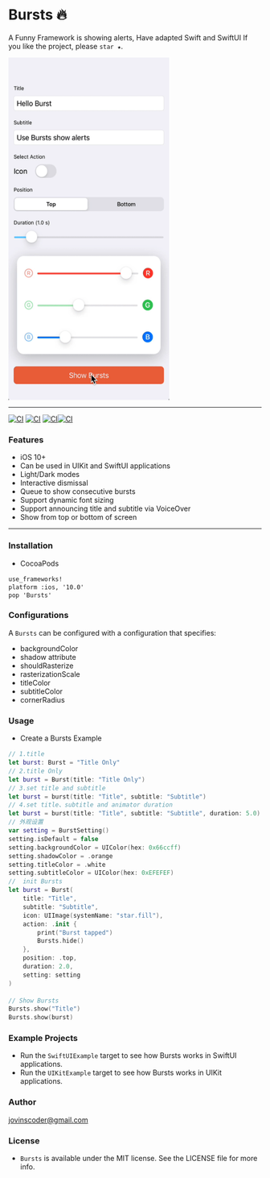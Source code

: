 # Bursts 🔥
A Funny Framework is showing alerts, Have adapted Swift and SwiftUI  If you like the project, please `star ★`.

<img src="./Assets/burstsgif.gif" width = "320" height = "680" div align=center />

----

[![CI](https://img.shields.io/badge/Bursts-pasing-success.svg)](https://github.com/jovins/Bursts/actions) [![CI](https://img.shields.io/badge/SwiftUI-Adapting-blueviolet.svg)]() [![CI](https://img.shields.io/badge/Swift-5.1-important.svg)]()[![CI](https://img.shields.io/badge/License-MIT-red.svg)]()

### Features

- iOS 10+
- Can be used in UIKit and SwiftUI applications
- Light/Dark modes
- Interactive dismissal
- Queue to show consecutive bursts
- Support dynamic font sizing
- Support announcing title and subtitle via VoiceOver
- Show from top or bottom of screen

----

### Installation

+ CocoaPods

```
use_frameworks!
platform :ios, '10.0'
pop 'Bursts'
```

### Configurations

A `Bursts` can be configured with a configuration that specifies:

+ backgroundColor
+ shadow attribute
+ shouldRasterize
+ rasterizationScale
+ titleColor
+ subtitleColor
+ cornerRadius

### Usage

+ Create a Bursts Example

```swift
// 1.title
let burst: Burst = "Title Only"
// 2.title Only
let burst = Burst(title: "Title Only")
// 3.set title and subtitle
let burst = burst(title: "Title", subtitle: "Subtitle")
// 4.set title、subtitle and animator duration
let burst = burst(title: "Title", subtitle: "Subtitle", duration: 5.0)
// 外观设置
var setting = BurstSetting()
setting.isDefault = false
setting.backgroundColor = UIColor(hex: 0x66ccff)
setting.shadowColor = .orange
setting.titleColor = .white
setting.subtitleColor = UIColor(hex: 0xEFEFEF)
//  init Bursts
let burst = Burst(
    title: "Title",
    subtitle: "Subtitle",
    icon: UIImage(systemName: "star.fill"),
    action: .init {
        print("Burst tapped")
        Bursts.hide()
    },
    position: .top,
    duration: 2.0,
    setting: setting
)

// Show Bursts
Bursts.show("Title")
Bursts.show(burst)
```

### Example Projects

- Run the `SwiftUIExample` target to see how Bursts works in SwiftUI applications.
- Run the `UIKitExample` target to see how Bursts works in UIKit applications.

### Author

jovinscoder@gmail.com

### License

- `Bursts` is available under the MIT license. See the LICENSE file for more info.

